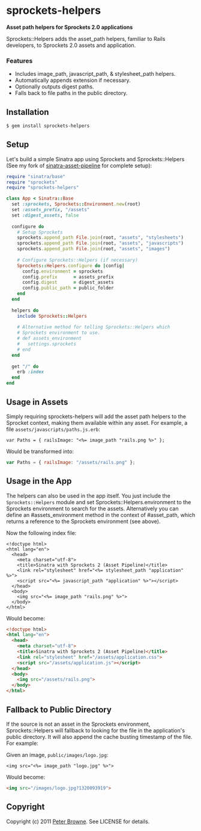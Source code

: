 sprockets-helpers
=================

**Asset path helpers for Sprockets 2.0 applications**

Sprockets::Helpers adds the asset_path helpers, familiar to Rails developers, to Sprockets 2.0 assets and application.

### Features

* Includes image_path, javascript_path, & stylesheet_path helpers.
* Automatically appends extension if necessary.
* Optionally outputs digest paths.
* Falls back to file paths in the public directory.


Installation
------------

``` bash
$ gem install sprockets-helpers
```


Setup
-----

Let's build a simple Sinatra app using Sprockets and Sprockets::Helpers (See my fork of [sinatra-asset-pipeline](https://github.com/petebrowne/sinatra-asset-pipeline) for complete setup):

``` ruby
require "sinatra/base"
require "sprockets"
require "sprockets-helpers"

class App < Sinatra::Base
  set :sprockets, Sprockets::Environment.new(root)
  set :assets_prefix, "/assets"
  set :digest_assets, false
  
  configure do
    # Setup Sprockets
    sprockets.append_path File.join(root, "assets", "stylesheets")
    sprockets.append_path File.join(root, "assets", "javascripts")
    sprockets.append_path File.join(root, "assets", "images")
    
    # Configure Sprockets::Helpers (if necessary)
    Sprockets::Helpers.configure do |config|
      config.environment = sprockets
      config.prefix      = assets_prefix
      config.digest      = digest_assets
      config.public_path = public_folder
    end
  end
  
  helpers do
    include Sprockets::Helpers
    
    # Alternative method for telling Sprockets::Helpers which
    # Sprockets environment to use.
    # def assets_environment
    #   settings.sprockets
    # end
  end
  
  get "/" do
    erb :index
  end
end
```


Usage in Assets
---------------

Simply requiring sprockets-helpers will add the asset path helpers to the Sprocket context, making them available within any asset. For example, a file `assets/javascripts/paths.js.erb`:

``` erb
var Paths = { railsImage: "<%= image_path "rails.png %>" };
```

Would be transformed into:

``` javascript
var Paths = { railsImage: "/assets/rails.png" };
```


Usage in the App
----------------

The helpers can also be used in the app itself. You just include the `Sprockets::Helpers` module and set Sprockets::Helpers.environment to the Sprockets environment to search for the assets. Alternatively you can define an #assets_environment method in the context of #asset_path, which returns a reference to the Sprockets environment (see above).

Now the following index file:

``` erb
<!doctype html>
<html lang="en">
  <head>
    <meta charset="utf-8">
    <title>Sinatra with Sprockets 2 (Asset Pipeline)</title>
    <link rel="stylesheet" href="<%= stylesheet_path "application" %>">
    <script src="<%= javascript_path "application" %>"></script>
  </head>
  <body>
    <img src="<%= image_path "rails.png" %>">
  </body>
</html>
```

Would become:

``` html
<!doctype html>
<html lang="en">
  <head>
    <meta charset="utf-8">
    <title>Sinatra with Sprockets 2 (Asset Pipeline)</title>
    <link rel="stylesheet" href="/assets/application.css">
    <script src="/assets/application.js"></script>
  </head>
  <body>
    <img src="/assets/rails.png">
  </body>
</html>
```


Fallback to Public Directory
----------------------------

If the source is not an asset in the Sprockets environment, Sprockets::Helpers will fallback to looking for the file in the application's public directory. It will also append the cache busting timestamp of the file. For example:

Given an image, `public/images/logo.jpg`:

``` erb
<img src="<%= image_path "logo.jpg" %>">
```

Would become:

``` html
<img src="/images/logo.jpg?1320093919">
```


Copyright
---------

Copyright (c) 2011 [Peter Browne](http://petebrowne.com). See LICENSE for details.
